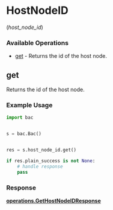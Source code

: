 # HostNodeID
(*host_node_id*)

### Available Operations

* [get](#get) - Returns the id of the host node.

## get

Returns the id of the host node.

### Example Usage

```python
import bac


s = bac.Bac()


res = s.host_node_id.get()

if res.plain_success is not None:
    # handle response
    pass
```


### Response

**[operations.GetHostNodeIDResponse](../../models/operations/gethostnodeidresponse.md)**

